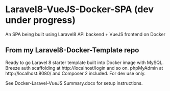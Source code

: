 # Laravel8-VueJS-Docker-SPA (dev under progress)
An SPA being built using Laravel8 API backend + VueJS frontend on Docker

## From my Laravel8-Docker-Template repo
Ready to go Laravel 8 starter template built into Docker image with MySQL.
Breeze auth scaffolding at http://localhost/login and so on.
phpMyAdmin at http://localhost:8080/ and Composer 2 included.
For dev use only.

See Docker-Laravel-VueJS Summary.docx for setup instructions.
